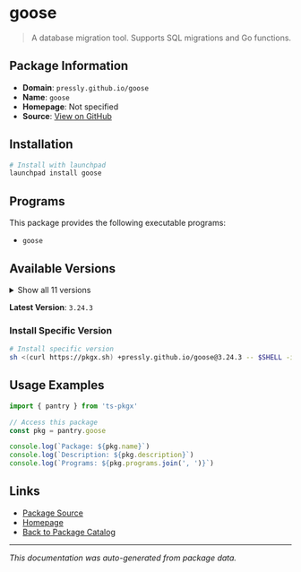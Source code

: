 # goose

> A database migration tool. Supports SQL migrations and Go functions.

## Package Information

- **Domain**: `pressly.github.io/goose`
- **Name**: `goose`
- **Homepage**: Not specified
- **Source**: [View on GitHub](https://github.com/pkgxdev/pantry/tree/main/projects/pressly.github.io/goose/package.yml)

## Installation

```bash
# Install with launchpad
launchpad install goose
```

## Programs

This package provides the following executable programs:

- `goose`

## Available Versions

<details>
<summary>Show all 11 versions</summary>

- `3.24.3`, `3.24.2`, `3.24.1`, `3.24.0`, `3.23.1`
- `3.23.0`, `3.22.1`, `3.22.0`, `3.21.1`, `3.21.0`
- `3.20.0`

</details>

**Latest Version**: `3.24.3`

### Install Specific Version

```bash
# Install specific version
sh <(curl https://pkgx.sh) +pressly.github.io/goose@3.24.3 -- $SHELL -i
```

## Usage Examples

```typescript
import { pantry } from 'ts-pkgx'

// Access this package
const pkg = pantry.goose

console.log(`Package: ${pkg.name}`)
console.log(`Description: ${pkg.description}`)
console.log(`Programs: ${pkg.programs.join(', ')}`)
```

## Links

- [Package Source](https://github.com/pkgxdev/pantry/tree/main/projects/pressly.github.io/goose/package.yml)
- [Homepage](#)
- [Back to Package Catalog](../package-catalog.md)

---

*This documentation was auto-generated from package data.*
